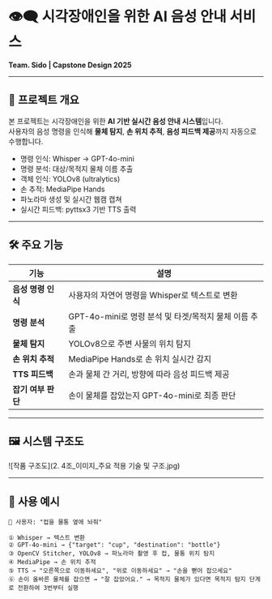 # 👁️‍🗨️ 시각장애인을 위한 AI 음성 안내 서비스
**Team. Sido | Capstone Design 2025**

---

## 📌 프로젝트 개요

본 프로젝트는 시각장애인을 위한 **AI 기반 실시간 음성 안내 시스템**입니다.  
사용자의 음성 명령을 인식해 **물체 탐지**, **손 위치 추적**, **음성 피드백 제공**까지 자동으로 수행합니다.

- 명령 인식: Whisper → GPT-4o-mini
- 명령 분석: 대상/목적지 물체 이름 추출
- 객체 인식: YOLOv8 (ultralytics)
- 손 추적: MediaPipe Hands
- 파노라마 생성 및 실시간 웹캠 캡쳐
- 실시간 피드백: pyttsx3 기반 TTS 출력

---

## 🛠️ 주요 기능

| 기능 | 설명 |
|------|------|
|  **음성 명령 인식** | 사용자의 자연어 명령을 Whisper로 텍스트로 변환 |
|  **명령 분석** | GPT-4o-mini로 명령 분석 및 타겟/목적지 물체 이름 추출 |
|  **물체 탐지** | YOLOv8으로 주변 사물의 위치 탐지 |
|  **손 위치 추적** | MediaPipe Hands로 손 위치 실시간 감지 |
|  **TTS 피드백** | 손과 물체 간 거리, 방향에 따라 음성 피드백 제공 |
|  **잡기 여부 판단** | 손이 물체를 잡았는지 GPT-4o-mini로 최종 판단 |

---

## 🖼️ 시스템 구조도

![작품 구조도](2. 4조_이미지_주요 적용 기술 및 구조.jpg) <!-- 또는 프로젝트 이미지 경로 입력 -->

---

## 🚀 사용 예시

```plaintext
🧑 사용자: "컵을 물통 옆에 놔줘"

① Whisper → 텍스트 변환
② GPT-4o-mini → {"target": "cup", "destination": "bottle"}
③ OpenCV Stitcher, YOLOv8 → 파노라마 촬영 후 컵, 물통 위치 탐지
④ MediaPipe → 손 위치 추적
⑤ TTS → "오른쪽으로 이동하세요", "위로 이동하세요" → "손을 뻗어 잡으세요"
⑥ 손이 올바른 물체를 잡으면 → "잘 잡았어요." → 목적지 물체가 있다면 목적지 탐지 단계로 전환하여 3번부터 실행

